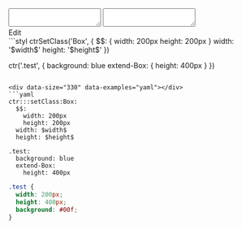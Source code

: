 <!-- gen:false -->

<div data-size="330" class="code-cont" data-example="hyphenated-extend">
    <div class="code">
        <div class="code-wrap">
            <textarea id="stylus"></textarea>
            <textarea id="css"></textarea>
            <div class="edit-code">
                <span>Edit</span>
            </div>
        </div>
    </div>
</div>

<div data-size="330" data-examples="stylus"></div>
```styl
ctrSetClass('Box', {
  $$: {
    width: 200px
    height: 200px
  }
  width: '$width$'
  height: '$height$'
})

ctr('.test', {
  background: blue
  extend-Box: {
    height: 400px
  }
})
```

<div data-size="330" data-examples="yaml"></div>
```yaml
ctr:::setClass:Box:
  $$:
    width: 200px
    height: 200px
  width: $width$
  height: $height$

.test:
  background: blue
  extend-Box:
    height: 400px
```


```css
.test {
  width: 200px;
  height: 400px;
  background: #00f;
}
```
<div class="cf"></div>
